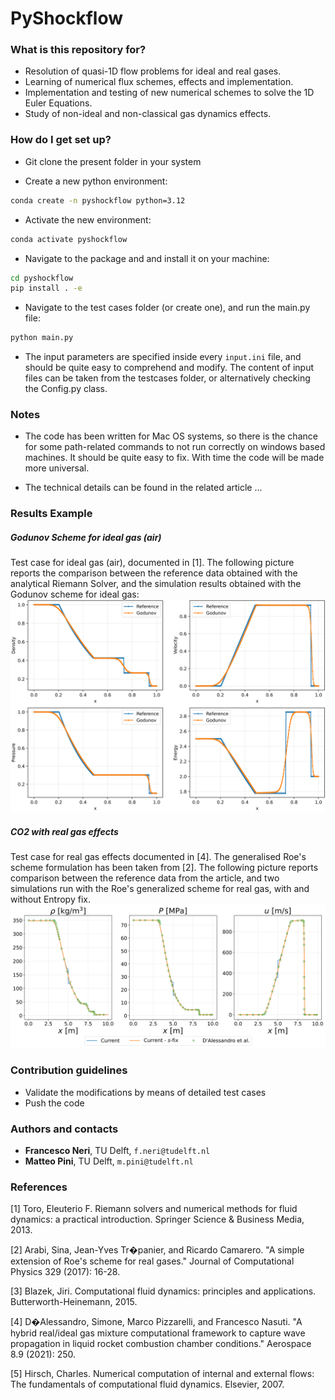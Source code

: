 # PyShockflow #



### What is this repository for? ###

* Resolution of quasi-1D flow problems for ideal and real gases.
* Learning of numerical flux schemes, effects and implementation.
* Implementation and testing of new numerical schemes to solve the 1D Euler Equations.
* Study of non-ideal and non-classical gas dynamics effects.


### How do I get set up? ###

* Git clone the present folder in your system

* Create a new python environment:
```bash
conda create -n pyshockflow python=3.12
```

* Activate the new environment:
```bash
conda activate pyshockflow
```

* Navigate to the package and and install it on your machine:
```bash
cd pyshockflow
pip install . -e
```

* Navigate to the test cases folder (or create one), and run the main.py file:
```bash
python main.py
```

* The input parameters are specified inside every `input.ini` file, and should be quite easy to comprehend and modify. The content of input files
can be taken from the testcases folder, or alternatively checking the Config.py class.



### Notes ###
* The code has been written for Mac OS systems, so there is the chance for some path-related commands to not run correctly
on windows based machines. It should be quite easy to fix. With time the code will be made more universal.

* The technical details can be found in the related article ...


### Results Example ###

##### Godunov Scheme for ideal gas (air) #####
Test case for ideal gas (air), documented in [1].
The following picture reports the comparison between the reference data obtained with the analytical Riemann Solver, and the simulation results obtained with the Godunov scheme for ideal gas:
![Description of image](images/godunov_idealgas.png)


##### CO2 with real gas effects #####
Test case for real gas effects documented in [4]. The generalised Roe's scheme formulation has been taken from [2].
The following picture reports comparison between the reference data from the article, and two simulations run with the
Roe's generalized scheme for real gas, with and without Entropy fix.
![Description of image](images/co2_validation.png)

### Contribution guidelines ###

* Validate the modifications by means of detailed test cases
* Push the code

### Authors and contacts ###

- **Francesco Neri**, TU Delft, `f.neri@tudelft.nl`
- **Matteo Pini**, TU Delft, `m.pini@tudelft.nl`

### References ###

[1] Toro, Eleuterio F. Riemann solvers and numerical methods for fluid dynamics: a practical introduction. Springer Science & Business Media, 2013.

[2] Arabi, Sina, Jean-Yves Tr�panier, and Ricardo Camarero. "A simple extension of Roe's scheme for real gases." Journal of Computational Physics 329 (2017): 16-28.

[3] Blazek, Jiri. Computational fluid dynamics: principles and applications. Butterworth-Heinemann, 2015.

[4] D�Alessandro, Simone, Marco Pizzarelli, and Francesco Nasuti. "A hybrid real/ideal gas mixture computational framework to capture wave propagation in liquid rocket combustion chamber conditions." Aerospace 8.9 (2021): 250.

[5] Hirsch, Charles. Numerical computation of internal and external flows: The fundamentals of computational fluid dynamics. Elsevier, 2007.